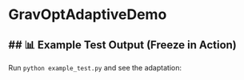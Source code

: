 # GravOptAdaptiveDemo
## ## 📊 Example Test Output (Freeze in Action)
Run `python example_test.py` and see the adaptation:
